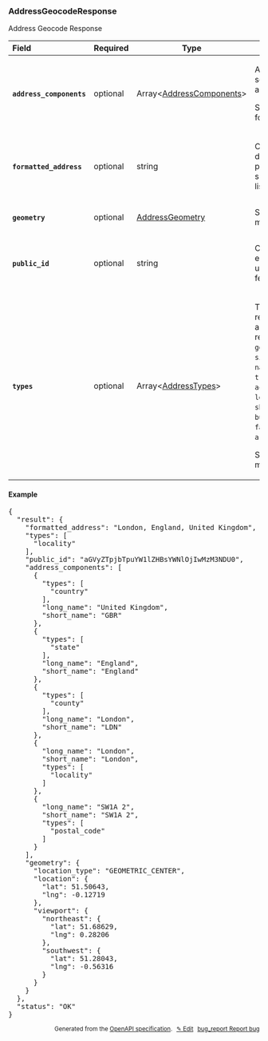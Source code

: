 <!--- This is a generated file, do not edit! -->
<!--- [START woosmap_http_schema_addressgeocoderesponse] -->
<h3 class="schema-object" id="AddressGeocodeResponse">AddressGeocodeResponse</h3>

Address Geocode Response

| Field                                                                                                                               | Required | Type                                                                     | Description                                                                                                                                                                                                                                                                                                                                                                                                                                                                                                                                                                   |
| :---------------------------------------------------------------------------------------------------------------------------------- | -------- | ------------------------------------------------------------------------ | ----------------------------------------------------------------------------------------------------------------------------------------------------------------------------------------------------------------------------------------------------------------------------------------------------------------------------------------------------------------------------------------------------------------------------------------------------------------------------------------------------------------------------------------------------------------------------- |
| <h4 id="AddressGeocodeResponse-address_components" class="add-link schema-object-property-key"><code>address_components</code></h4> | optional | Array&lt;[AddressComponents](#AddressComponents "AddressComponents")&gt; | <div class="ref-property-description"><p>An array containing the separate components applicable to this address.</p><p>See <a href="#AddressComponents">AddressComponents</a> for more information.</div>                                                                                                                                                                                                                                                                                                                                                                     |
| <h4 id="AddressGeocodeResponse-formatted_address" class="add-link schema-object-property-key"><code>formatted_address</code></h4>   | optional | string                                                                   | <div class="nonref-property-description"><p>Contains the text description of the proposal to be used as suggestion in drop down list if needed.</p></div>                                                                                                                                                                                                                                                                                                                                                                                                                     |
| <h4 id="AddressGeocodeResponse-geometry" class="add-link schema-object-property-key"><code>geometry</code></h4>                     | optional | [AddressGeometry](#AddressGeometry "AddressGeometry")                    | See [AddressGeometry](#AddressGeometry "AddressGeometry") for more information.                                                                                                                                                                                                                                                                                                                                                                                                                                                                                               |
| <h4 id="AddressGeocodeResponse-public_id" class="add-link schema-object-property-key"><code>public_id</code></h4>                   | optional | string                                                                   | <div class="nonref-property-description"><p>Contains a unique ID for each suggestion. Please use this ID to give feedbacks on results.</p></div>                                                                                                                                                                                                                                                                                                                                                                                                                              |
| <h4 id="AddressGeocodeResponse-types" class="add-link schema-object-property-key"><code>types</code></h4>                           | optional | Array&lt;[AddressTypes](#AddressTypes "AddressTypes")&gt;                | <div class="ref-property-description"><p>The types of result. If result type is a <code>place</code>, additional types may be returned (<code>eat_and_drink</code>, <code>going_out_entertainment</code>, <code>sights_and_museums</code>, <code>natural_and_geographical</code>, <code>transport</code>, <code>accommodations</code>, <code>leisure_and_outdoor</code>, <code>shopping</code>, <code>business_and_services</code>, <code>facilities</code>, <code>areas_and_buildings</code>)</p><p>See <a href="#AddressTypes">AddressTypes</a> for more information.</div> |

<h4 class="schema-object-example" id="AddressGeocodeResponse-example">Example</h4>

<pre class="notranslate lang-json prettyprint">{
  "result": {
    "formatted_address": "London, England, United Kingdom",
    "types": [
      "locality"
    ],
    "public_id": "aGVyZTpjbTpuYW1lZHBsYWNlOjIwMzM3NDU0",
    "address_components": [
      {
        "types": [
          "country"
        ],
        "long_name": "United Kingdom",
        "short_name": "GBR"
      },
      {
        "types": [
          "state"
        ],
        "long_name": "England",
        "short_name": "England"
      },
      {
        "types": [
          "county"
        ],
        "long_name": "London",
        "short_name": "LDN"
      },
      {
        "long_name": "London",
        "short_name": "London",
        "types": [
          "locality"
        ]
      },
      {
        "long_name": "SW1A 2",
        "short_name": "SW1A 2",
        "types": [
          "postal_code"
        ]
      }
    ],
    "geometry": {
      "location_type": "GEOMETRIC_CENTER",
      "location": {
        "lat": 51.50643,
        "lng": -0.12719
      },
      "viewport": {
        "northeast": {
          "lat": 51.68629,
          "lng": 0.28206
        },
        "southwest": {
          "lat": 51.28043,
          "lng": -0.56316
        }
      }
    }
  },
  "status": "OK"
}</pre>

<p style="text-align: right; font-size: smaller;">Generated from the <a data-label="openapi-github" href="https://github.com/woosmap/openapi-specification" title="Woosmap OpenAPI Specification" class="external">OpenAPI specification</a>.
<a data-label="openapi-github-woosmap-http-schema-addressgeocoderesponse" data-action="edit" style="margin-left: 5px;" href="https://github.com/woosmap/openapi-specification/blob/main/specification/schemas/AddressGeocodeResponse.yml" title="Edit on GitHub">✎ Edit</a>
<a data-label="openapi-github-woosmap-http-schema-addressgeocoderesponse" data-action="bug" style="margin-left: 5px;" href="https://github.com/woosmap/openapi-specification/issues/new?assignees=&labels=type%3A+bug%2C+triage+me&template=bug_report.md&title=[schemas] Bug - AddressGeocodeResponse" title="File bug for schemas on GitHub"><span class="material-icons">bug_report</span> Report bug</a>
</p>

<!--- [END woosmap_http_schema_addressgeocoderesponse] -->
